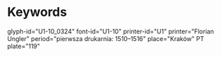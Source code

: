 # Keywords
glyph-id="U1-10_0324"
font-id="U1-10"
printer-id="U1"
printer="Florian Ungler"
period="pierwsza drukarnia: 1510–1516"
place="Kraków"
PT plate="119"
